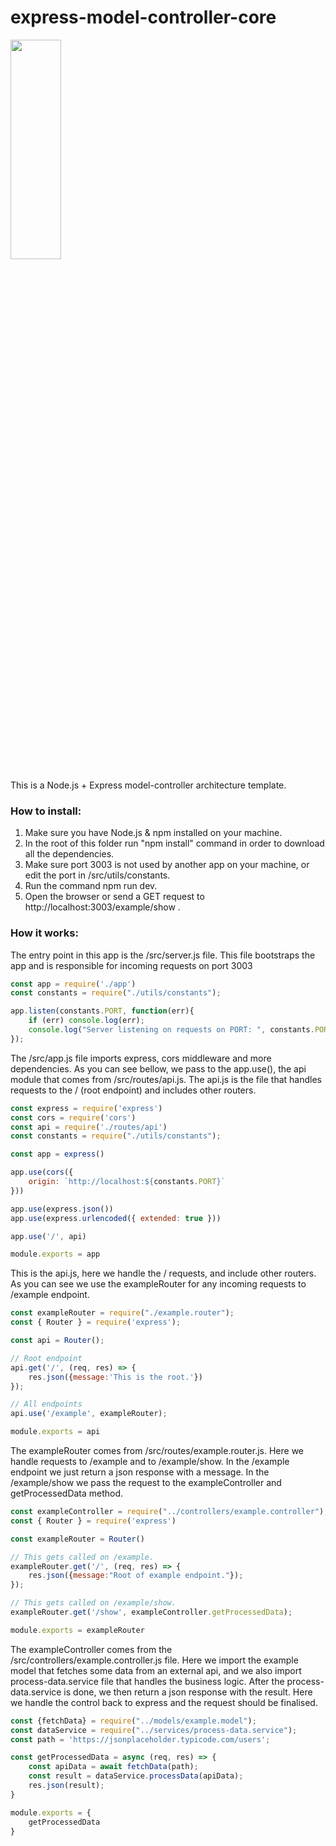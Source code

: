 # express-model-controller-core

<img src="https://www.bairesdev.com/wp-content/uploads/2021/07/Expressjs.svg"  width="40%" height="30%">

This is a Node.js + Express model-controller architecture template.

### How to install:
1. Make sure you have Node.js & npm installed on your machine.
2. In the root of this folder run "npm install" command in order to download all the dependencies.
3. Make sure port 3003 is not used by another app on your machine, or edit the port in /src/utils/constants.
4. Run the command npm run dev.
5. Open the browser or send a GET request to http://localhost:3003/example/show .

### How it works:
The entry point in this app is the /src/server.js file. This file bootstraps the app and is responsible for incoming requests on port 3003

```javascript
const app = require('./app')
const constants = require("./utils/constants");

app.listen(constants.PORT, function(err){
    if (err) console.log(err);
    console.log("Server listening on requests on PORT: ", constants.PORT);
});
```

The /src/app.js file imports express, cors middleware and more dependencies.
As you can see bellow, we pass to the app.use(), the api module that comes from /src/routes/api.js.
The api.js is the file that handles requests to the / (root endpoint) and includes other routers.


```javascript
const express = require('express')
const cors = require('cors')
const api = require('./routes/api')
const constants = require("./utils/constants");

const app = express()

app.use(cors({
    origin: `http://localhost:${constants.PORT}`
}))

app.use(express.json())
app.use(express.urlencoded({ extended: true }))

app.use('/', api)

module.exports = app
```

This is the api.js, here we handle the / requests, and include other routers. As you can see we use the exampleRouter for any incoming requests to /example endpoint.
```javascript
const exampleRouter = require("./example.router");
const { Router } = require('express');

const api = Router();

// Root endpoint
api.get('/', (req, res) => {
    res.json({message:'This is the root.'})
});

// All endpoints
api.use('/example', exampleRouter);

module.exports = api
```

The exampleRouter comes from /src/routes/example.router.js. Here we handle requests to /example and to /example/show.
In the /example endpoint we just return a json response with a message. In the /example/show we pass the request to the exampleController and getProcessedData method.

```javascript
const exampleController = require("../controllers/example.controller");
const { Router } = require('express')

const exampleRouter = Router()

// This gets called on /example.
exampleRouter.get('/', (req, res) => {
    res.json({message:"Root of example endpoint."});
});

// This gets called on /example/show.
exampleRouter.get('/show', exampleController.getProcessedData);

module.exports = exampleRouter
```

The exampleController comes from the /src/controllers/example.controller.js file. Here we import the example model that fetches some data from an external api, and we also import process-data.service file that handles the business logic.
After the process-data.service is done, we then return a json response with the result. Here we handle the control back to express and the request should be finalised. 

```javascript
const {fetchData} = require("../models/example.model");
const dataService = require("../services/process-data.service");
const path = 'https://jsonplaceholder.typicode.com/users';

const getProcessedData = async (req, res) => {
    const apiData = await fetchData(path);
    const result = dataService.processData(apiData);
    res.json(result);
}

module.exports = {
    getProcessedData
}
```

